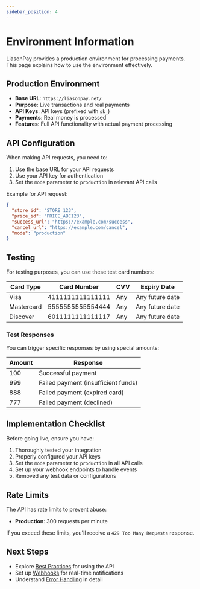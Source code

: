 ```yaml
---
sidebar_position: 4
---
```


# Environment Information

LiasonPay provides a production environment for processing payments. This page explains how to use the environment effectively.

## Production Environment

- **Base URL**: `https://liasonpay.net/`
- **Purpose**: Live transactions and real payments
- **API Keys**: API keys (prefixed with `sk_`)
- **Payments**: Real money is processed
- **Features**: Full API functionality with actual payment processing

## API Configuration

When making API requests, you need to:

1. Use the base URL for your API requests
2. Use your API key for authentication
3. Set the `mode` parameter to `production` in relevant API calls

Example for API request:

```json
{
  "store_id": "STORE_123",
  "price_id": "PRICE_ABC123",
  "success_url": "https://example.com/success",
  "cancel_url": "https://example.com/cancel",
  "mode": "production"
}
```

## Testing

For testing purposes, you can use these test card numbers:

| Card Type  | Card Number      | CVV | Expiry Date     |
| ---------- | ---------------- | --- | --------------- |
| Visa       | 4111111111111111 | Any | Any future date |
| Mastercard | 5555555555554444 | Any | Any future date |
| Discover   | 6011111111111117 | Any | Any future date |

### Test Responses

You can trigger specific responses by using special amounts:

| Amount | Response                            |
| ------ | ----------------------------------- |
| 100    | Successful payment                  |
| 999    | Failed payment (insufficient funds) |
| 888    | Failed payment (expired card)       |
| 777    | Failed payment (declined)           |

## Implementation Checklist

Before going live, ensure you have:

1. Thoroughly tested your integration
2. Properly configured your API keys
3. Set the `mode` parameter to `production` in all API calls
4. Set up your webhook endpoints to handle events
5. Removed any test data or configurations

## Rate Limits

The API has rate limits to prevent abuse:

- **Production**: 300 requests per minute

If you exceed these limits, you'll receive a `429 Too Many Requests` response.

## Next Steps

- Explore [Best Practices](./best-practices) for using the API
- Set up [Webhooks](./webhooks) for real-time notifications
- Understand [Error Handling](./error-handling) in detail
